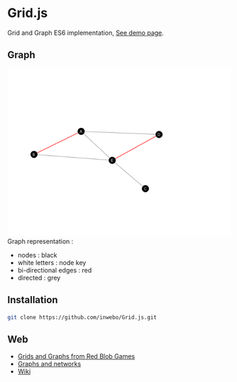 # Grid.js

Grid and Graph ES6 implementation, [See demo page](https://inwebo.github.io/Grid.js/).

## Graph
![Graph renderer](./docs/assets/img/graph.js.png)
Graph representation :
 * nodes : black 
 * white letters : node key
 * bi-directional edges : red 
 * directed : grey

## Installation
```bash
git clone https://github.com/inwebo/Grid.js.git
```

## Web
* [Grids and Graphs from Red Blob Games](https://www.redblobgames.com/pathfinding/grids/graphs.html)
* [Graphs and networks](https://plus.maths.org/content/graphs-and-networks)
* [Wiki](https://en.wikipedia.org/wiki/Graph_(abstract_data_type))